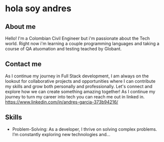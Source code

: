 # hola soy andres

## About me
Hello! I'm a Colombian Civil Engineer but i'm passionate about the Tech world. Right now i'm learning a couple programming languages and taking a course of QA atuomation and testing teached by Globant.

## Contact me

As I continue my journey in Full Stack development, I am always on the lookout for collaborative projects and opportunities where I can contribute my skills and grow both personally and professionally. Let's connect and explore how we can create something amazing together!
As I continue my journey to turn my career into tech you can reach me out in linked in.
https://www.linkedin.com/in/andres-garcia-373b94216/

## Skills
- Problem-Solving: As a developer, I thrive on solving complex problems. I’m constantly exploring new technologies and...




